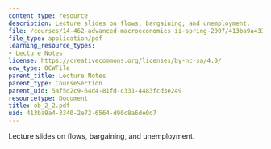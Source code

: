 ```yaml
---
content_type: resource
description: Lecture slides on flows, bargaining, and unemployment.
file: /courses/14-462-advanced-macroeconomics-ii-spring-2007/413ba9a433402e726564d90c8a6de0d7_ob_2_2.pdf
file_type: application/pdf
learning_resource_types:
- Lecture Notes
license: https://creativecommons.org/licenses/by-nc-sa/4.0/
ocw_type: OCWFile
parent_title: Lecture Notes
parent_type: CourseSection
parent_uid: 5af5d2c9-64d4-81fd-c331-4483fcd3e249
resourcetype: Document
title: ob_2_2.pdf
uid: 413ba9a4-3340-2e72-6564-d90c8a6de0d7
---
```

Lecture slides on flows, bargaining, and unemployment.